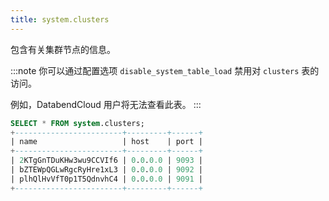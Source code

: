 ```yaml
---
title: system.clusters
---
```


包含有关集群节点的信息。

:::note
你可以通过配置选项 `disable_system_table_load` 禁用对 `clusters` 表的访问。

例如，DatabendCloud 用户将无法查看此表。
:::

```sql
SELECT * FROM system.clusters;
+------------------------+---------+------+
| name                   | host    | port |
+------------------------+---------+------+
| 2KTgGnTDuKHw3wu9CCVIf6 | 0.0.0.0 | 9093 |
| bZTEWpQGLwRgcRyHre1xL3 | 0.0.0.0 | 9092 |
| plhQlHvVfT0p1T5QdnvhC4 | 0.0.0.0 | 9091 |
+------------------------+---------+------+
```